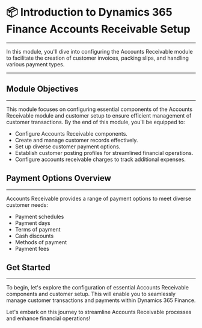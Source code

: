 # 📦 Introduction to Dynamics 365 Finance Accounts Receivable Setup
---

<div class="customized-intro-container" id="introduction">
    <p> In this module, you'll dive into configuring the Accounts Receivable module to facilitate the creation of customer invoices, packing slips, and handling various payment types. </p>
</div>

---

## Module Objectives
---
This module focuses on configuring essential components of the Accounts Receivable module and customer setup to ensure efficient management of customer transactions. By the end of this module, you'll be equipped to:

- Configure Accounts Receivable components.
- Create and manage customer records effectively.
- Set up diverse customer payment options.
- Establish customer posting profiles for streamlined financial operations.
- Configure accounts receivable charges to track additional expenses.

## Payment Options Overview
---
Accounts Receivable provides a range of payment options to meet diverse customer needs:

- Payment schedules
- Payment days
- Terms of payment
- Cash discounts
- Methods of payment
- Payment fees

## Get Started
---
To begin, let's explore the configuration of essential Accounts Receivable components and customer setup. This will enable you to seamlessly manage customer transactions and payments within Dynamics 365 Finance.

Let's embark on this journey to streamline Accounts Receivable processes and enhance financial operations!

